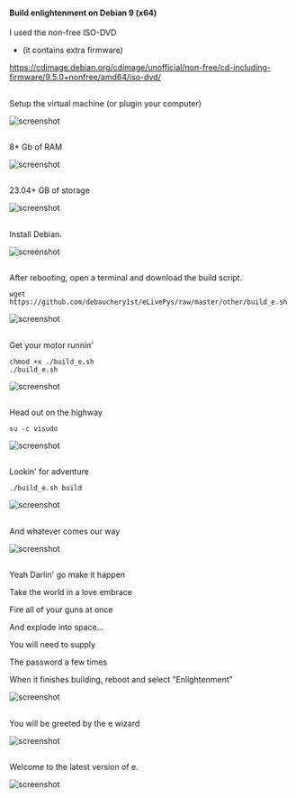 #### Build enlightenment on Debian 9 (x64)

I used the non-free ISO-DVD 
- (it contains extra firmware)

https://cdimage.debian.org/cdimage/unofficial/non-free/cd-including-firmware/9.5.0+nonfree/amd64/iso-dvd/



##
Setup the virtual machine (or plugin your computer)

![screenshot](shot-2018-09-25_13-34-33.png)
##
8+ Gb of RAM

![screenshot](shot-2018-09-25_13-35-45.png)
##
23.04+ GB of storage

![screenshot](shot-2018-09-25_13-36-51.png)
##
Install Debian.

![screenshot](shot-2018-09-25_13-45-42.png)

##
After rebooting, open a terminal and download the build script.
    
    wget https://github.com/debauchery1st/eLivePys/raw/master/other/build_e.sh

![screenshot](shot-2018-09-25_14-02-30.png)
##
Get your motor runnin'

    chmod +x ./build_e.sh
    ./build_e.sh

![screenshot](shot-2018-09-25_14-05-09.png)
##
Head out on the highway

    su -c visudo

![screenshot](shot-2018-09-25_14-06-15.png)
##
Lookin' for adventure

    
    ./build_e.sh build

![screenshot](shot-2018-09-25_14-10-55.png)
##
And whatever comes our way


![screenshot](shot-2018-09-25_14-11-32.png)
##
Yeah Darlin' go make it happen

Take the world in a love embrace

Fire all of your guns at once

And explode into space...

You will need to supply 

The password a few times

When it finishes building, reboot and select "Enlightenment"

![screenshot](shot-2018-09-25_14-40-23.png)
##
You will be greeted by the e wizard

![screenshot](shot-2018-09-25_14-43-02.png)
##
Welcome to the latest version of e.

![screenshot](shot-2018-09-25_14-44-38.png)
##
